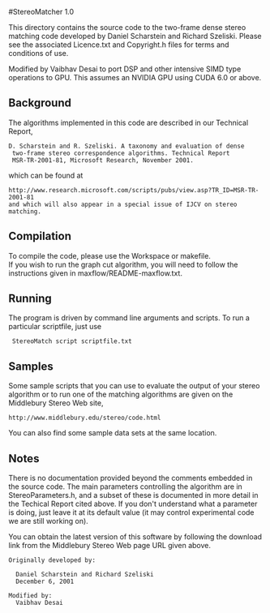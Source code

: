 #StereoMatcher 1.0

This directory contains the source code to the two-frame dense stereo
matching code developed by Daniel Scharstein and Richard Szeliski.
Please see the associated Licence.txt and Copyright.h files for terms and
conditions of use.

Modified by Vaibhav Desai to port DSP and other intensive SIMD type operations to GPU.
This assumes an NVIDIA GPU using CUDA 6.0 or above.


## Background
The algorithms implemented in this code are described in our Technical
Report,
```
D. Scharstein and R. Szeliski. A taxonomy and evaluation of dense
 two-frame stereo correspondence algorithms. Technical Report
 MSR-TR-2001-81, Microsoft Research, November 2001.
```
which can be found at
```
http://www.research.microsoft.com/scripts/pubs/view.asp?TR_ID=MSR-TR-2001-81
and which will also appear in a special issue of IJCV on stereo matching.
```

## Compilation
To compile the code, please use the Workspace or makefile.  
If you wish to run the graph cut algorithm, you will need to follow the
instructions given in maxflow/README-maxflow.txt.

## Running
The program is driven by command line arguments and scripts.  To run a
particular scriptfile, just use
```
 StereoMatch script scriptfile.txt
```

## Samples
Some sample scripts that you can use to evaluate the output of your stereo
algorithm or to run one of the matching algorithms are given on the 
Middlebury Stereo Web site,

```
http://www.middlebury.edu/stereo/code.html
```
You can also find some sample data sets at the same location.


## Notes
There is no documentation provided beyond the comments embedded in the
source code.  The main parameters controlling the algorithm are in
StereoParameters.h, and a subset of these is documented in more detail in
the Techical Report cited above.  If you don't understand what a parameter
is doing, just leave it at its default value (it may control experimental
code we are still working on).

You can obtain the latest version of this software by following the
download link from the Middlebury Stereo Web page URL given above.

```
Originally developed by:

  Daniel Scharstein and Richard Szeliski
  December 6, 2001

Modified by:
  Vaibhav Desai
```

